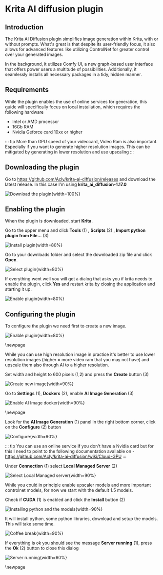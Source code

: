 
# Krita AI diffusion plugin 

## Introduction

The Krita AI Diffusion plugin simplifies image generation within Krita, with or without prompts. What's great is that despite its user-friendly focus, it also allows for advanced features like utilizing ControlNet for greater control over your generated images.

In the background, it utilizes Comfy UI, a new graph-based user interface that offers power users a multitude of possibilities. Additionally, it seamlessly installs all necessary packages in a tidy, hidden manner.

## Requirements

While the plugin enables the use of online services for generation, this guide will specifically focus on local installation, which requires the following hardware 

* Intel or AMD processor
* 16Gb RAM
* Nvidia Geforce card 10xx or higher

::: tip
More than GPU speed of your videocard, Video Ram is also important. Especially if you want to generate higher resolution images. This can be mitigated by generating in lower resolution and use upscaling
:::

## Downloading the plugin

Go to https://github.com/Acly/krita-ai-diffusion/releases and download the latest release. In this case I'm using **krita_ai_diffusion-1.17.0**

![Download the plugin](images/chapter_2/krita_ai_step1.png){width=100%}


## Enabling the plugin

When the plugin is downloaded, start **Krita**.

Go to the upper menu and click **Tools** (1) , **Scripts** (2) , **Import python plugin from File...** (3)

![Install plugin](images/chapter_2/krita_ai_step3.png){width=80%}

Go to your downloads folder and select the downloaded zip file and click **Open**. 

![Select plugin](images/chapter_2/krita_ai_step4.png){width=80%}

If everything went well you will get a dialog that asks you if krita needs to enable the plugin, click **Yes** and restart krita by closing the application and starting it up. 

![Enable plugin](images/chapter_2/krita_ai_step5.png){width=80%}

## Configuring the plugin

To configure the plugin we need first to create a new image. 

![Enable plugin](images/chapter_2/krita_ai_step6.png){width=80%}

\newpage

While you can use high resolution image in practice it's better to use lower resolution images (higher = more video ram that you may not have) and upscale them also through AI to a higher resolution. 

Set width and height to 600 pixels (1,2) and press the **Create** button (3)

![Create new image](images/chapter_2/krita_ai_step7.png){width=90%}

Go to **Settings** (1), **Dockers** (2), enable **AI Image Generation** (3)

![Enable AI Image docker](images/chapter_2/krita_ai_step8.png){width=90%}

\newpage

Look for the **AI Image Generation** (1) panel in the right bottom corner, click on the **Configure** (2) button

![Configure](images/chapter_2/krita_ai_step9.png){width=90%}


::: tip
You can use an online service if you don't have a Nvidia card but for this I need to point to the following documentation available on - https://github.com/Acly/krita-ai-diffusion/wiki/Cloud-GPU
:::

Under **Connection** (1) select **Local Managed Server** (2)

![Select Local Managed server](images/chapter_2/krita_ai_step10.png){width=90%}

While you could in principle enable upscaler models and more important controlnet models, for now we start with the default 1.5 models. 

Check if **CUDA** (1) is enabled and click the **Install** button (2)

![Installing python and the models](images/chapter_2/krita_ai_step11.png){width=90%}

It will install python, some python libraries, download and setup the models. This will take some time.

![Coffee break](images/chapter_2/krita_ai_step12.png){width=90%}

If everything is ok you should see the message **Server running** (1), press the **Ok** (2) button to close this dialog

![Server running](images/chapter_2/krita_ai_step13.png){width=90%}


\newpage